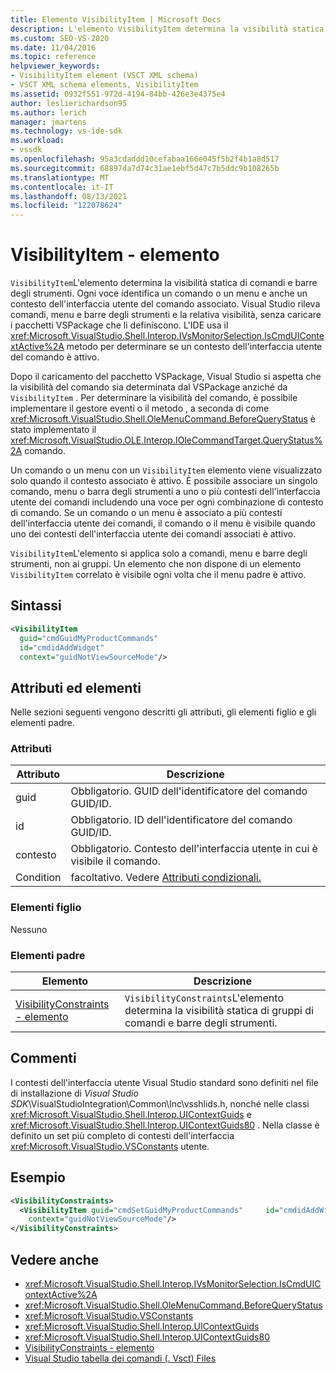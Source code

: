 ```yaml
---
title: Elemento VisibilityItem | Microsoft Docs
description: L'elemento VisibilityItem determina la visibilità statica di comandi e barre degli strumenti. Le voci identificano un comando o un menu e un contesto dell'interfaccia utente del comando associato.
ms.custom: SEO-VS-2020
ms.date: 11/04/2016
ms.topic: reference
helpviewer_keywords:
- VisibilityItem element (VSCT XML schema)
- VSCT XML schema elements, VisibilityItem
ms.assetid: 0932f551-972d-4194-84bb-426e3e4375e4
author: leslierichardson95
ms.author: lerich
manager: jmartens
ms.technology: vs-ide-sdk
ms.workload:
- vssdk
ms.openlocfilehash: 95a3cdaddd10cefabaa166e045f5b2f4b1a8d517
ms.sourcegitcommit: 68897da7d74c31ae1ebf5d47c7b5ddc9b108265b
ms.translationtype: MT
ms.contentlocale: it-IT
ms.lasthandoff: 08/13/2021
ms.locfileid: "122078624"
---
```

# <a name="visibilityitem-element"></a>VisibilityItem - elemento
`VisibilityItem`L'elemento determina la visibilità statica di comandi e barre degli strumenti. Ogni voce identifica un comando o un menu e anche un contesto dell'interfaccia utente del comando associato. Visual Studio rileva comandi, menu e barre degli strumenti e la relativa visibilità, senza caricare i pacchetti VSPackage che li definiscono. L'IDE usa il <xref:Microsoft.VisualStudio.Shell.Interop.IVsMonitorSelection.IsCmdUIContextActive%2A> metodo per determinare se un contesto dell'interfaccia utente del comando è attivo.

 Dopo il caricamento del pacchetto VSPackage, Visual Studio si aspetta che la visibilità del comando sia determinata dal VSPackage anziché da `VisibilityItem` . Per determinare la visibilità del comando, è possibile implementare il gestore eventi o il metodo , a seconda di come <xref:Microsoft.VisualStudio.Shell.OleMenuCommand.BeforeQueryStatus> è stato implementato il <xref:Microsoft.VisualStudio.OLE.Interop.IOleCommandTarget.QueryStatus%2A> comando.

 Un comando o un menu con un `VisibilityItem` elemento viene visualizzato solo quando il contesto associato è attivo. È possibile associare un singolo comando, menu o barra degli strumenti a uno o più contesti dell'interfaccia utente dei comandi includendo una voce per ogni combinazione di contesto di comando. Se un comando o un menu è associato a più contesti dell'interfaccia utente dei comandi, il comando o il menu è visibile quando uno dei contesti dell'interfaccia utente dei comandi associati è attivo.

 `VisibilityItem`L'elemento si applica solo a comandi, menu e barre degli strumenti, non ai gruppi. Un elemento che non dispone di un elemento `VisibilityItem` correlato è visibile ogni volta che il menu padre è attivo.

## <a name="syntax"></a>Sintassi

```xml
<VisibilityItem
  guid="cmdGuidMyProductCommands"
  id="cmdidAddWidget"
  context="guidNotViewSourceMode"/>
```

## <a name="attributes-and-elements"></a>Attributi ed elementi
 Nelle sezioni seguenti vengono descritti gli attributi, gli elementi figlio e gli elementi padre.

### <a name="attributes"></a>Attributi

|Attributo|Descrizione|
|---------------|-----------------|
|guid|Obbligatorio. GUID dell'identificatore del comando GUID/ID.|
|id|Obbligatorio. ID dell'identificatore del comando GUID/ID.|
|contesto|Obbligatorio. Contesto dell'interfaccia utente in cui è visibile il comando.|
|Condition|facoltativo. Vedere [Attributi condizionali.](../extensibility/vsct-xml-schema-conditional-attributes.md)|

### <a name="child-elements"></a>Elementi figlio
 Nessuno

### <a name="parent-elements"></a>Elementi padre

|Elemento|Descrizione|
|-------------|-----------------|
|[VisibilityConstraints - elemento](../extensibility/visibilityconstraints-element.md)|`VisibilityConstraints`L'elemento determina la visibilità statica di gruppi di comandi e barre degli strumenti.|

## <a name="remarks"></a>Commenti
 I contesti dell'interfaccia utente Visual Studio standard sono definiti nel file di installazione di *Visual Studio SDK*\VisualStudioIntegration\Common\Inc\vsshlids.h, nonché nelle classi <xref:Microsoft.VisualStudio.Shell.Interop.UIContextGuids> e <xref:Microsoft.VisualStudio.Shell.Interop.UIContextGuids80> . Nella classe è definito un set più completo di contesti dell'interfaccia <xref:Microsoft.VisualStudio.VSConstants> utente.

## <a name="example"></a>Esempio

```xml
<VisibilityConstraints>
  <VisibilityItem guid="cmdSetGuidMyProductCommands"     id="cmdidAddWidget"
    context="guidNotViewSourceMode"/>
</VisibilityConstraints>
```

## <a name="see-also"></a>Vedere anche
- <xref:Microsoft.VisualStudio.Shell.Interop.IVsMonitorSelection.IsCmdUIContextActive%2A>
- <xref:Microsoft.VisualStudio.Shell.OleMenuCommand.BeforeQueryStatus>
- <xref:Microsoft.VisualStudio.VSConstants>
- <xref:Microsoft.VisualStudio.Shell.Interop.UIContextGuids>
- <xref:Microsoft.VisualStudio.Shell.Interop.UIContextGuids80>
- [VisibilityConstraints - elemento](../extensibility/visibilityconstraints-element.md)
- [Visual Studio tabella dei comandi (. Vsct) Files](../extensibility/internals/visual-studio-command-table-dot-vsct-files.md)
